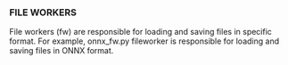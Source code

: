 ### FILE WORKERS ###

File workers (fw) are responsible for loading and saving files in specific format. 
For example, onnx_fw.py fileworker is responsible for loading and saving files in ONNX format.
